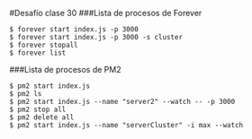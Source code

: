 #Desafío clase 30
###Lista de procesos de Forever
```
$ forever start index.js -p 3000
$ forever start index.js -p 3000 -s cluster
$ forever stopall
$ forever list
````
###Lista de procesos de PM2
```
$ pm2 start index.js
$ pm2 ls
$ pm2 start index.js --name "server2" --watch -- -p 3000
$ pm2 stop all
$ pm2 delete all
$ pm2 start index.js --name "serverCluster" -i max --watch



